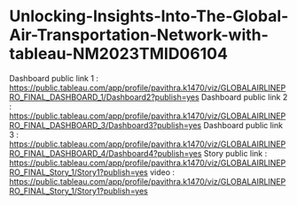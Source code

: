 # Unlocking-Insights-Into-The-Global-Air-Transportation-Network-with-tableau-NM2023TMID06104


Dashboard public link 1 : https://public.tableau.com/app/profile/pavithra.k1470/viz/GLOBALAIRLINEPRO_FINAL_DASHBOARD_1/Dashboard2?publish=yes
Dashboard public link 2 : https://public.tableau.com/app/profile/pavithra.k1470/viz/GLOBALAIRLINEPRO_FINAL_DASHBOARD_3/Dashboard3?publish=yes
Dashboard public link 3 : https://public.tableau.com/app/profile/pavithra.k1470/viz/GLOBALAIRLINEPRO_FINAL_DASHBOARD_4/Dashboard4?publish=yes
Story public link : https://public.tableau.com/app/profile/pavithra.k1470/viz/GLOBALAIRLINEPRO_FINAL_Story_1/Story1?publish=yes
video  : https://public.tableau.com/app/profile/pavithra.k1470/viz/GLOBALAIRLINEPRO_FINAL_Story_1/Story1?publish=yes
